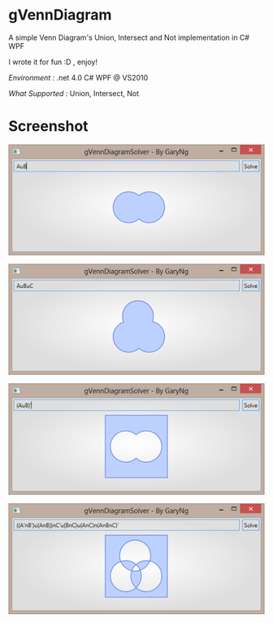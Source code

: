 gVennDiagram
============

A simple Venn Diagram's Union, Intersect and Not implementation in C# WPF


I wrote it for fun :D , enjoy!

*Environment :* .net 4.0 C# WPF @ VS2010

*What Supported :* Union, Intersect, Not

Screenshot
===========
![](/Screenshot/AuB.png)

![](/Screenshot/AuBuC.png)

![](/Screenshot/Not.png)

![](/Screenshot/ThreeCircles.png)
